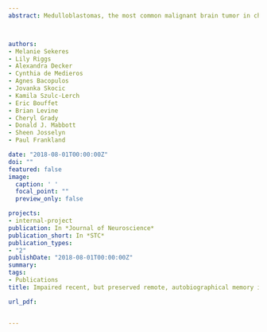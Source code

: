```yaml
---
abstract: Medulloblastomas, the most common malignant brain tumor in children, are typically treated with radiotherapy. Refinement of this treatment has greatly improved survival rates in this patient population. However, radiotherapy also profoundly affects the developing brain and is associated with reduced hippocampal volume and blunted hippocampal neurogenesis.Such hippocampal (as well as extrahippocampal) abnormalities likely contribute to cognitive impairments in this population. While several aspects of memory have been examined in this population, the impact of radiotherapy on autobiographical memory has not previously been evaluated. Here we evaluated autobiographical memory in male and female patients who received radiotherapy for posterior fossa tumors (PFTs), includin gmedulloblastoma, during childhood. Using the Children’s Autobiographical Interview, we retrospectively assessed episodic and nonepisodic details for events that either preceded (i.e., remote) or followed (i.e., recent) treatment. For post-treatment events, PFT patients reportedfewer episodic details compared with control subjects. For pretreatment events, PFT patients reported equivalent episodic details compared with control subjects. In a range of conditions associated with reduced hippocampal volume (including medial temporal lobe amnesia, mild cognitive impairment, Alzheimer’s disease, temporal lobe epilepsy, transient epileptic amnesia, frontal temporal dementia, traumatic brain injury, encephalitis, and aging), loss of episodic details (even in remote memories) accompanies hippocampal volume loss. It istherefore surprisingthat pretreatment episodic memories in PFT patients with reduced hippocampal volume are retained. We discuss these findings in light of the anterograde and retrograde impact on memory of experimentally suppressing hippocampal neurogenesis in rodents.



authors:
- Melanie Sekeres
- Lily Riggs
- Alexandra Decker
- Cynthia de Medieros
- Agnes Bacopulos
- Jovanka Skocic
- Kamila Szulc-Lerch
- Eric Bouffet
- Brian Levine
- Cheryl Grady
- Donald J. Mabbott
- Sheen Josselyn
- Paul Frankland

date: "2018-08-01T00:00:00Z"
doi: ""
featured: false
image:
  caption: ' '
  focal_point: ""
  preview_only: false

projects:
- internal-project
publication: In *Journal of Neuroscience*
publication_short: In *STC*
publication_types:
- "2"
publishDate: "2018-08-01T00:00:00Z"
summary: 
tags:
- Publications
title: Impaired recent, but preserved remote, autobiographical memory in pediatric brain tumor patients (2018)

url_pdf: 


---
```

